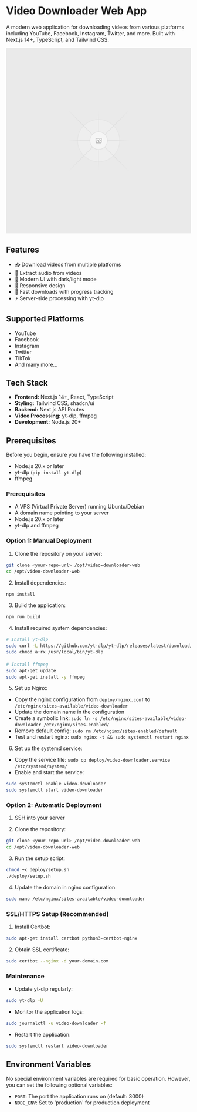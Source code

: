 # Video Downloader Web App

A modern web application for downloading videos from various platforms including YouTube, Facebook, Instagram, Twitter, and more. Built with Next.js 14+, TypeScript, and Tailwind CSS.

![Video Downloader Demo](public/placeholder.svg)

## Features

- 📥 Download videos from multiple platforms
- 🎵 Extract audio from videos
- 🎨 Modern UI with dark/light mode
- 📱 Responsive design
- 🚀 Fast downloads with progress tracking
- ⚡ Server-side processing with yt-dlp

## Supported Platforms

- YouTube
- Facebook
- Instagram
- Twitter
- TikTok
- And many more...

## Tech Stack

- **Frontend:** Next.js 14+, React, TypeScript
- **Styling:** Tailwind CSS, shadcn/ui
- **Backend:** Next.js API Routes
- **Video Processing:** yt-dlp, ffmpeg
- **Development:** Node.js 20+

## Prerequisites

Before you begin, ensure you have the following installed:
- Node.js 20.x or later
- yt-dlp (`pip install yt-dlp`)
- ffmpeg

### Prerequisites
- A VPS (Virtual Private Server) running Ubuntu/Debian
- A domain name pointing to your server
- Node.js 20.x or later
- yt-dlp and ffmpeg

### Option 1: Manual Deployment

1. Clone the repository on your server:
```bash
git clone <your-repo-url> /opt/video-downloader-web
cd /opt/video-downloader-web
```

2. Install dependencies:
```bash
npm install
```

3. Build the application:
```bash
npm run build
```

4. Install required system dependencies:
```bash
# Install yt-dlp
sudo curl -L https://github.com/yt-dlp/yt-dlp/releases/latest/download/yt-dlp -o /usr/local/bin/yt-dlp
sudo chmod a+rx /usr/local/bin/yt-dlp

# Install ffmpeg
sudo apt-get update
sudo apt-get install -y ffmpeg
```

5. Set up Nginx:
- Copy the nginx configuration from `deploy/nginx.conf` to `/etc/nginx/sites-available/video-downloader`
- Update the domain name in the configuration
- Create a symbolic link: `sudo ln -s /etc/nginx/sites-available/video-downloader /etc/nginx/sites-enabled/`
- Remove default config: `sudo rm /etc/nginx/sites-enabled/default`
- Test and restart nginx: `sudo nginx -t && sudo systemctl restart nginx`

6. Set up the systemd service:
- Copy the service file: `sudo cp deploy/video-downloader.service /etc/systemd/system/`
- Enable and start the service:
```bash
sudo systemctl enable video-downloader
sudo systemctl start video-downloader
```

### Option 2: Automatic Deployment

1. SSH into your server

2. Clone the repository:
```bash
git clone <your-repo-url> /opt/video-downloader-web
cd /opt/video-downloader-web
```

3. Run the setup script:
```bash
chmod +x deploy/setup.sh
./deploy/setup.sh
```

4. Update the domain in nginx configuration:
```bash
sudo nano /etc/nginx/sites-available/video-downloader
```

### SSL/HTTPS Setup (Recommended)

1. Install Certbot:
```bash
sudo apt-get install certbot python3-certbot-nginx
```

2. Obtain SSL certificate:
```bash
sudo certbot --nginx -d your-domain.com
```

### Maintenance

- Update yt-dlp regularly:
```bash
sudo yt-dlp -U
```

- Monitor the application logs:
```bash
sudo journalctl -u video-downloader -f
```

- Restart the application:
```bash
sudo systemctl restart video-downloader
```

## Environment Variables

No special environment variables are required for basic operation. However, you can set the following optional variables:
- `PORT`: The port the application runs on (default: 3000)
- `NODE_ENV`: Set to 'production' for production deployment
